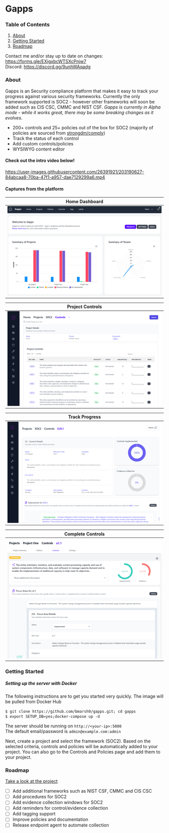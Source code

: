 # Gapps

### Table of Contents
1. [About](#about)
2. [Getting Started](#getting-started)
3. [Roadmap](#roadmap)

Contact me and/or stay up to date on changes: https://forms.gle/EXigxbcWTSXcPnjw7  
Discord: https://discord.gg/9unhWAqadg

### About
Gapps is an Security compliance platform that makes it easy to track your progress against various security frameworks. Currently the only framework supported is SOC2 - however other frameworks will soon be added such as CIS CSC, CMMC and NIST CSF. *Gapps is currently in Alpha mode - while it works great, there may be some breaking changes as it evolves*.
- 200+ controls and 25+ policies out of the box for SOC2 (majority of policies are sourced from [strongdm/comply](https://github.com/strongdm/comply))
- Track the status of each control
- Add custom controls/policies
- WYSIWYG content editor

#### Check out the intro video below!

https://user-images.githubusercontent.com/26391921/203190627-84abcaa8-70ba-47f1-a957-dae7129299a6.mp4

#### Captures from the platform

Home Dashboard          |
:-------------------------:|
![](img/gapps_2.PNG)  |

Project Controls          |
:-------------------------:|
![](img/3_gapps_1.PNG)  |

Track Progress          |
:-------------------------:|
![](img/3_gapps_2.PNG)  |

Complete Controls          |
:-------------------------:|
![](img/gapps_1.PNG)  |


### Getting Started

##### Setting up the server with Docker

The following instructions are to get you started very quickly. The image will be pulled from Docker Hub

```
$ git clone https://github.com/bmarsh9/gapps.git; cd gapps
$ export SETUP_DB=yes;docker-compose up -d
```

The server should be running on `http://<your-ip>:5000`  
The default email/password is `admin@example.com:admin`

Next, create a project and select the framework (SOC2). Based on the selected criteria, controls and policies will be automatically added to your project. You can also go to the Controls and Policies page and add them to your project.

### Roadmap

[Take a look at the project](https://github.com/users/bmarsh9/projects/1)

- [ ] Add additional frameworks such as NIST CSF, CMMC and CIS CSC
- [ ] Add procedures for SOC2
- [ ] Add evidence collection windows for SOC2
- [ ] Add reminders for control/evidence collection
- [ ] Add tagging support
- [ ] Improve policies and documentation
- [ ] Release endpoint agent to automate collection
